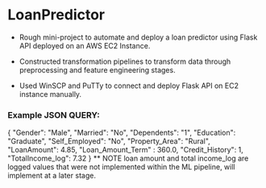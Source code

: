 # LoanPredictor
- Rough mini-project to automate and deploy a loan predictor using Flask API deployed on an AWS EC2 Instance.

- Constructed transformation pipelines to transform data through preprocessing and feature engineering stages.

- Used WinSCP and PuTTy to connect and deploy Flask API on EC2 instance manually. 


### Example JSON QUERY:

{
"Gender": "Male",
"Married": "No",
"Dependents": "1",
"Education": "Graduate",
"Self_Employed": "No",
"Property_Area": "Rural",
"LoanAmount": 4.85,
"Loan_Amount_Term" : 360.0,
"Credit_History": 1,
"TotalIncome_log": 7.32
}
** NOTE loan amount and total income_log are logged values that were not implemented within the ML pipeline, will implement at a later stage.
